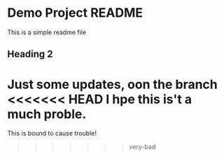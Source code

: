 # Demo Project README

This is a simple readme file


## Heading 2

Just some updates, oon the branch
<<<<<<< HEAD
I hpe this is't a much proble. 
=======
This is bound to cause trouble! 
>>>>>>> very-bad
